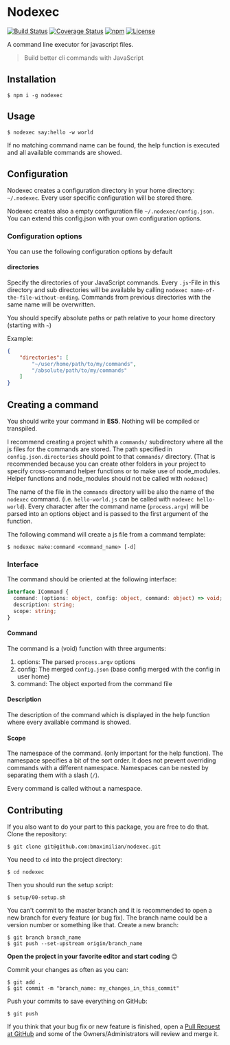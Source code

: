 # Nodexec

[![Build Status](https://travis-ci.org/bmaximilian/nodexec.svg?branch=master)](https://travis-ci.org/bmaximilian/nodexec)
[![Coverage Status](https://coveralls.io/repos/github/bmaximilian/nodexec/badge.svg?branch=master)](https://coveralls.io/github/bmaximilian/nodexec?branch=master)
[![npm](https://img.shields.io/npm/v/nodexec.svg)](https://www.npmjs.com/package/nodexec)
[![License](https://img.shields.io/github/license/bmaximilian/nodexec.svg)](https://github.com/bmaximilian/nodexec/blob/master/LICENSE)

A command line executor for javascript files.

> Build better cli commands with JavaScript

## Installation

    $ npm i -g nodexec

## Usage

    $ nodexec say:hello -w world
    
If no matching command name can be found, the help function is executed and all available commands are showed.
    
## Configuration

Nodexec creates a configuration directory in your home directory: `~/.nodexec`. Every user specific configuration will be stored there.

Nodexec creates also a empty configuration file `~/.nodexec/config.json`. You can extend this config.json with your own configuration options.

### Configuration options

You can use the following configuration options by default

#### directories

Specify the directories of your JavaScript commands. Every `.js`-File in this directory and sub directories will be available by calling `nodexec name-of-the-file-without-ending`.
Commands from previous directories with the same name will be overwritten.

You should specify absolute paths or path relative to your home directory (starting with `~`)

Example:
```json
{
    "directories": [
        "~/user/home/path/to/my/commands",
        "/absolute/path/to/my/commands"
    ]
}
```

## Creating a command

You should write your command in **ES5**. Nothing will be compiled or transpiled.

I recommend creating a project whith a `commands/` subdirectory where all the js files for the commands are stored.
The path specified in `config.json.directories` should point to that `commands/` directory.
(That is recommended because you can create other folders in your project to specify cross-command helper functions or to make use of node_modules.
Helper functions and node_modules should not be called with `nodexec`)

The name of the file in the `commands` directory will be also the name of the `nodexec` command. (i.e. `hello-world.js` can be called with `nodexec hello-world`).
Every character after the command name (`process.argv`) will be parsed into an options object and is passed to the first argument of the function.

The following command will create a js file from a command template:

    $ nodexec make:command <command_name> [-d]

### Interface

The command should be oriented at the following interface:

```typescript
interface ICommand {
  command: (options: object, config: object, command: object) => void;
  description: string;
  scope: string;
}
```

#### Command

The command is a (void) function with three arguments:
1. options: The parsed `process.argv` options
1. config: The merged `config.json` (base config merged with the config in user home)
1. command: The object exported from the command file

#### Description

The description of the command which is displayed in the help function where every available command is showed.

#### Scope

The namespace of the command. (only important for the help function).
The namespace specifies a bit of the sort order. It does not prevent overriding commands with a different namespace.
Namespaces can be nested by separating them with a slash (`/`).

Every command is called without a namespace.


## Contributing

If you also want to do your part to this package, you are free to do that.
Clone the repository:

    $ git clone git@github.com:bmaximilian/nodexec.git
    
You need to `cd` into the project directory:

    $ cd nodexec

Then you should run the setup script:

    $ setup/00-setup.sh
    
You can't commit to the master branch and it is recommended to open a new branch for every feature (or bug fix).
The branch name could be a version number or something like that.
Create a new branch:

    $ git branch branch_name
    $ git push --set-upstream origin/branch_name
    
**Open the project in your favorite editor and start coding** :relieved:

Commit your changes as often as you can:

    $ git add .
    $ git commit -m "branch_name: my_changes_in_this_commit"

Push your commits to save everything on GitHub:

    $ git push
    
If you think that your bug fix or new feature is finished, open a [Pull Request at GitHub](https://github.com/bmaximilian/nodexec/pulls)
and some of the Owners/Administrators will review and merge it.